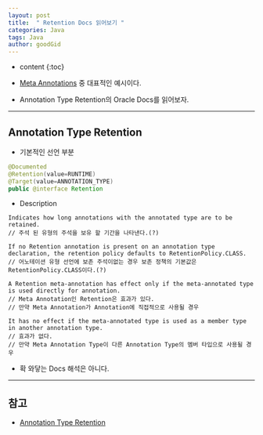 ```yaml
---
layout: post
title:  " Retention Docs 읽어보기 "
categories: Java
tags: Java
author: goodGid
---
```

* content
{:toc}

* [Meta Annotations]({{site.url}}/Java-Annotation/) 중 대표적인 예시이다.

* Annotation Type Retention의 Oracle Docs를 읽어보자.







---

## Annotation Type Retention

* 기본적인 선언 부분

``` java
@Documented
@Retention(value=RUNTIME)
@Target(value=ANNOTATION_TYPE)
public @interface Retention
```

* Description


``` 
Indicates how long annotations with the annotated type are to be retained. 
// 주석 된 유형의 주석을 보유 할 기간을 나타낸다.(?)

If no Retention annotation is present on an annotation type declaration, the retention policy defaults to RetentionPolicy.CLASS.
// 어노테이션 유형 선언에 보존 주석이없는 경우 보존 정책의 기본값은 RetentionPolicy.CLASS이다.(?)

A Retention meta-annotation has effect only if the meta-annotated type is used directly for annotation. 
// Meta Annotation인 Retention은 효과가 있다.
// 만약 Meta Annotation가 Annotation에 직접적으로 사용될 경우

It has no effect if the meta-annotated type is used as a member type in another annotation type.
// 효과가 없다.
// 만약 Meta Annotation Type이 다른 Annotation Type의 멤버 타입으로 사용될 경우

```

* 확 와닿는 Docs 해석은 아니다.


---

## 참고

* [Annotation Type Retention](https://docs.oracle.com/javase/7/docs/api/java/lang/annotation/Retention.html)